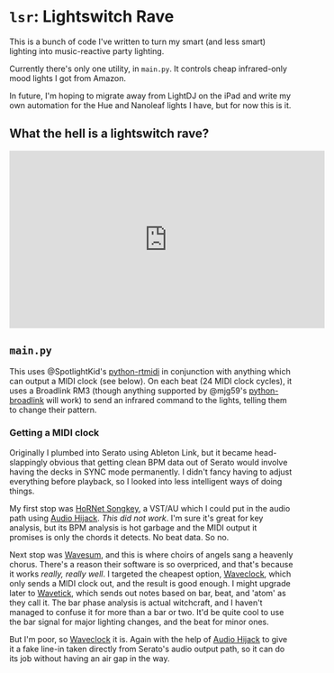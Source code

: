 # `lsr`: Lightswitch Rave

This is a bunch of code I've written to turn my smart (and less smart) lighting into music-reactive party lighting.

Currently there's only one utility, in `main.py`. It controls cheap infrared-only mood lights I got from Amazon.

In future, I'm hoping to migrate away from LightDJ on the iPad and write my own automation for the Hue and Nanoleaf
lights I have, but for now this is it.

## What the hell is a lightswitch rave?

<iframe width="560" height="315" src="https://www.youtube-nocookie.com/embed/O4gqsuww6lw?start=8" frameborder="0" allow="accelerometer; autoplay; encrypted-media; gyroscope; picture-in-picture" allowfullscreen></iframe>

## `main.py`

This uses @SpotlightKid's [python-rtmidi] in conjunction with anything which can output a MIDI clock (see below).
On each beat (24 MIDI clock cycles), it uses a Broadlink RM3 (though anything supported by @mjg59's [python-broadlink]
will work) to send an infrared command to the lights, telling them to change their pattern.

### Getting a MIDI clock

Originally I plumbed into Serato using Ableton Link, but it became head-slappingly obvious that getting clean BPM data
out of Serato would involve having the decks in SYNC mode permanently. I didn't fancy having to adjust everything before
playback, so I looked into less intelligent ways of doing things.

My first stop was [HoRNet Songkey], a VST/AU which I could put in the audio path using [Audio Hijack].
*This did not work*. I'm sure it's great for key analysis, but its BPM analysis is hot garbage and the MIDI output it
promises is only the chords it detects. No beat data. So no.

Next stop was [Wavesum], and this is where choirs of angels sang a heavenly chorus. There's a reason their software is
so overpriced, and that's because it works *really, really well*. I targeted the cheapest option, [Waveclock], which
only sends a MIDI clock out, and the result is good enough. I might upgrade later to [Wavetick], which sends out notes
based on bar, beat, and 'atom' as they call it. The bar phase analysis is actual witchcraft, and I haven't managed to
confuse it for more than a bar or two. It'd be quite cool to use the bar signal for major lighting changes, and the beat
for minor ones.

But I'm poor, so [Waveclock] it is. Again with the help of [Audio Hijack] to give it a fake line-in taken directly from
Serato's audio output path, so it can do its job without having an air gap in the way.

[python-rtmidi]: https://github.com/SpotlightKid/python-rtmidi
[python-broadlink]: https://github.com/mjg59/python-broadlink
[HoRNet Songkey]: https://www.hornetplugins.com/plugins/hornet-songkey-mk3
[Audio Hijack]: https://rogueamoeba.com/audiohijack
[Wavesum]: http://wavesum.net/products.html
[Waveclock]: http://wavesum.net/products.html
[Wavetick]: http://wavesum.net/products.html
